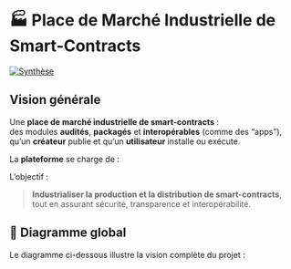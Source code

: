 # 🏭 Place de Marché Industrielle de Smart-Contracts

[![Synthèse](https://img.shields.io/badge/Synth%C3%A8se-Voir%20la%20synth%C3%A8se-blue?style=flat-square)](SYNTHESE.md)

## Vision générale

Une **place de marché industrielle de smart-contracts** :  
des modules **audités**, **packagés** et **interopérables** (comme des “apps”),  
qu’un **créateur** publie et qu’un **utilisateur** installe ou exécute.  

La **plateforme** se charge de :

L’objectif :  
> **Industrialiser la production et la distribution de smart-contracts**,  
> tout en assurant sécurité, transparence et interopérabilité.


## 🔧 Diagramme global

Le diagramme ci-dessous illustre la vision complète du projet :
